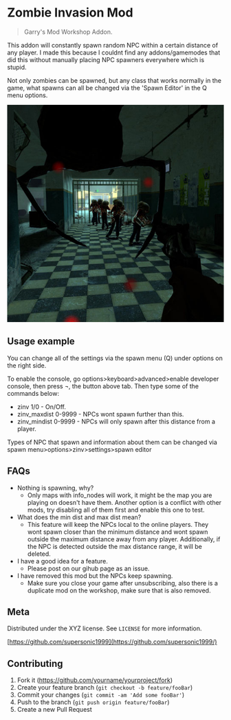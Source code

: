 # Zombie Invasion Mod
> Garry's Mod Workshop Addon.

This addon will constantly spawn random NPC within a certain distance of any player.
I made this because I couldnt find any addons/gamemodes that did this without manually placing NPC spawners everywhere which is stupid.

Not only zombies can be spawned, but any class that works normally in the game, what spawns can all be changed via the 'Spawn Editor' in the Q menu options.

![](header.jpg)

## Usage example

You can change all of the settings via the spawn menu (Q) under options on the right side.

To enable the console, go options>keyboard>advanced>enable developer console, then press ¬, the button above tab. Then type some of the commands below:

* zinv 1/0 - On/Off.
* zinv_maxdist 0-9999 - NPCs wont spawn further than this.
* zinv_mindist 0-9999 - NPCs will only spawn after this distance from a player.

Types of NPC that spawn and information about them can be changed via spawn menu>options>zinv>settings>spawn editor

## FAQs

* Nothing is spawning, why?
    * Only maps with info_nodes will work, it might be the map you are playing on doesn't have them. Another option is a conflict with other mods, try disabling all of them first and enable this one to test.
* What does the min dist and max dist mean?
    * This feature will keep the NPCs local to the online players. They wont spawn closer than the minimum distance and wont spawn outside the maximum distance away from any player. Additionally, if the NPC is detected outside the max distance range, it will be deleted.
* I have a good idea for a feature.
    * Please post on our gihub page as an issue.
* I have removed this mod but the NPCs keep spawning.
    * Make sure you close your game after unsubscribing, also there is a duplicate mod on the workshop, make sure that is also removed.

## Meta

Distributed under the XYZ license. See ``LICENSE`` for more information.

[https://github.com/supersonic1999](https://github.com/supersonic1999/)

## Contributing

1. Fork it (<https://github.com/yourname/yourproject/fork>)
2. Create your feature branch (`git checkout -b feature/fooBar`)
3. Commit your changes (`git commit -am 'Add some fooBar'`)
4. Push to the branch (`git push origin feature/fooBar`)
5. Create a new Pull Request

